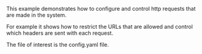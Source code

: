 This example demonstrates how to configure and control http requests that are made in the system.

For example it shows how to restrict the URLs that are allowed and control which headers are sent with each
request.

The file of interest is the config.yaml file.
